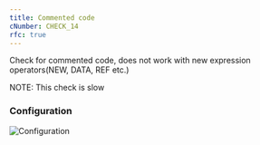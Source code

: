 ```yaml
---
title: Commented code
cNumber: CHECK_14
rfc: true
---
```


Check for commented code, does not work with new expression operators(NEW, DATA, REF etc.)

NOTE: This check is slow

### Configuration
![Configuration](/img/default_conf.png)